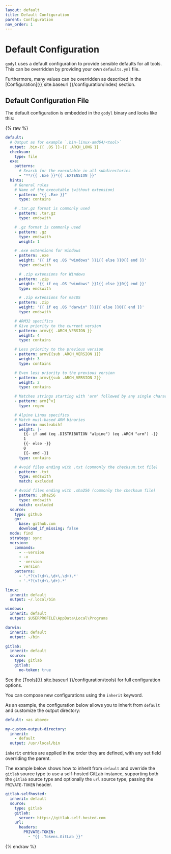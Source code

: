 ```yaml
---
layout: default
title: Default Configuration
parent: Configuration
nav_order: 1
---
```


# Default Configuration

`godyl` uses a default configuration to provide sensible defaults for all tools. This can be overridden by providing your own `defaults.yml` file.

Furthermore, many values can be overridden as described in the [Configuration]({{ site.baseurl }}/configuration/index) section.

## Default Configuration File

The default configuration is embedded in the `godyl` binary and looks like this:

{% raw %}

```yaml
default:
  # Output as for example `.bin-linux-amd64/<tool>`
  output: .bin-{{ .OS }}-{{ .ARCH_LONG }}
  checksum:
    type: file
  exe:
    patterns:
      # Search for the executable in all subdirectories
      - "**/{{ .Exe }}*{{ .EXTENSION }}"
  hints:
    # General rules
    # Name of the executable (without extension)
    - pattern: "{{ .Exe }}"
      type: contains

    # .tar.gz format is commonly used
    - pattern: .tar.gz
      type: endswith

    # .gz format is commonly used
    - pattern: .gz
      type: endswith
      weight: 1

    # .exe extensions for Windows
    - pattern: .exe
      weight: '{{ if eq .OS "windows" }}1{{ else }}0{{ end }}'
      type: endswith

      # .zip extensions for Windows
    - pattern: .zip
      weight: '{{ if eq .OS "windows" }}1{{ else }}0{{ end }}'
      type: endswith

      # .zip extensions for macOS
    - pattern: .zip
      weight: '{{ if eq .OS "darwin" }}1{{ else }}0{{ end }}'
      type: endswith

    # ARM32 specifics
    # Give priority to the current version
    - pattern: armv{{ .ARCH_VERSION }}
      weight: 4
      type: contains

    # Less priority to the previous version
    - pattern: armv{{sub .ARCH_VERSION 1}}
      weight: 3
      type: contains

    # Even less priority to the previous version
    - pattern: armv{{sub .ARCH_VERSION 2}}
      weight: 2
      type: contains

    # Matches strings starting with 'arm' followed by any single character except 'v'
    - pattern: arm[^v]
      type: regex

    # Alpine Linux specifics
    # Match musl-based ARM binaries
    - pattern: musleabihf
      weight: |-
        {{- if and (eq .DISTRIBUTION "alpine") (eq .ARCH "arm") -}}
        1
        {{- else -}}
        0
        {{- end -}}
      type: contains

    # Avoid files ending with .txt (commonly the checksum.txt file)
    - pattern: .txt
      type: endswith
      match: excluded

    # Avoid files ending with .sha256 (commonly the checksum file)
    - pattern: .sha256
      type: endswith
      match: excluded
  source:
    type: github
    go:
      base: github.com
      download_if_missing: false
  mode: find
  strategy: sync
  version:
    commands:
      - --version
      - -v
      - -version
      - version
    patterns:
      - '.*?(v?\d+\.\d+\.\d+).*'
      - '.*?(v?\d+\.\d+).*'

linux:
  inherit: default
  output: ~/.local/bin

windows:
  inherit: default
  output: $USERPROFILE\AppData\Local\Programs

darwin:
  inherit: default
  output: ~/bin

gitlab:
  inherit: default
  source:
    type: gitlab
    gitlab:
      no-token: true
```

See the [Tools]({{ site.baseurl }}/configuration/tools) for full configuration options.

You can compose new configurations using the `inherit` keyword.

As an example, the configuration below allows you to inherit from `default` and customize the output directory:

```yaml
default: <as above>

my-custom-output-directory:
  inherit:
    - default
  output: /usr/local/bin
```

`inherit` entries are applied in the order they are defined, with any set field overriding the parent.

The example below shows how to inherit from `default` and override the `gitlab` source type to use a self-hosted GitLab instance,
supporting both the `gitlab` source type and optionally the `url` source type, passing the `PRIVATE-TOKEN` header.

```yaml
gitlab-selfhosted:
  inherit: default
  source:
    type: gitlab
    gitlab:
      server: https://gitlab.self-hosted.com
    url:
      headers:
        PRIVATE-TOKEN:
          - "{{ .Tokens.GitLab }}"
```

{% endraw %}
